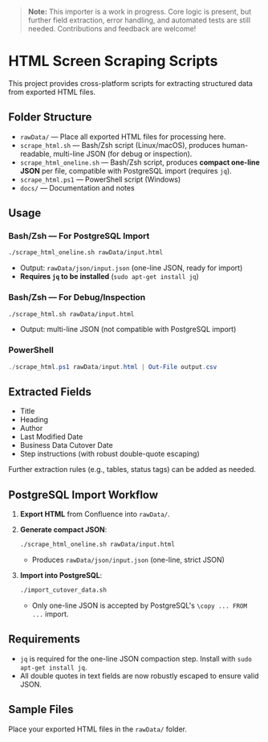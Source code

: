 > **Note:** This importer is a work in progress. Core logic is present, but
> further field extraction, error handling, and automated tests are still
> needed. Contributions and feedback are welcome!

# HTML Screen Scraping Scripts

This project provides cross-platform scripts for extracting structured data from
exported HTML files.

## Folder Structure

- `rawData/` — Place all exported HTML files for processing here.
- `scrape_html.sh` — Bash/Zsh script (Linux/macOS), produces human-readable,
  multi-line JSON (for debug or inspection).
- `scrape_html_oneline.sh` — Bash/Zsh script, produces **compact one-line JSON**
  per file, compatible with PostgreSQL import (requires `jq`).
- `scrape_html.ps1` — PowerShell script (Windows)
- `docs/` — Documentation and notes

## Usage

### Bash/Zsh — For PostgreSQL Import

```sh
./scrape_html_oneline.sh rawData/input.html
```

- Output: `rawData/json/input.json` (one-line JSON, ready for import)
- **Requires `jq` to be installed** (`sudo apt-get install jq`)

### Bash/Zsh — For Debug/Inspection

```sh
./scrape_html.sh rawData/input.html
```

- Output: multi-line JSON (not compatible with PostgreSQL import)

### PowerShell

```powershell
./scrape_html.ps1 rawData/input.html | Out-File output.csv
```

## Extracted Fields

- Title
- Heading
- Author
- Last Modified Date
- Business Data Cutover Date
- Step instructions (with robust double-quote escaping)

Further extraction rules (e.g., tables, status tags) can be added as needed.

## PostgreSQL Import Workflow

1. **Export HTML** from Confluence into `rawData/`.
2. **Generate compact JSON**:

   ```sh
   ./scrape_html_oneline.sh rawData/input.html
   ```

   - Produces `rawData/json/input.json` (one-line, strict JSON)

3. **Import into PostgreSQL**:

   ```sh
   ./import_cutover_data.sh
   ```

   - Only one-line JSON is accepted by PostgreSQL's `\copy ... FROM ...` import.

## Requirements

- `jq` is required for the one-line JSON compaction step. Install with
  `sudo apt-get install jq`.
- All double quotes in text fields are now robustly escaped to ensure valid
  JSON.

## Sample Files

Place your exported HTML files in the `rawData/` folder.
